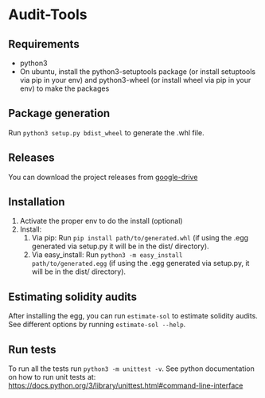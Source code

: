 # Audit-Tools

## Requirements

 * python3
 * On ubuntu, install the python3-setuptools package (or install setuptools via pip in your env) and python3-wheel (or install wheel via pip in your env) to make the packages

## Package generation

Run `python3 setup.py bdist_wheel` to generate the .whl file.

## Releases

You can download the project releases from [google-drive](https://drive.google.com/drive/folders/1B_cCyAvCLNOJ9jIDNO84FdDx4rQ8FXy6)

## Installation

 1. Activate the proper env to do the install (optional)
 1. Install:
    1. Via pip: Run `pip install path/to/generated.whl` (if using the .egg generated via setup.py it will be in the dist/ directory).
    1. Via easy_install: Run `python3 -m easy_install path/to/generated.egg` (if using the .egg generated via setup.py, it will be in the dist/ directory).

## Estimating solidity audits

After installing the egg, you can run `estimate-sol` to estimate solidity audits. See different options by running `estimate-sol --help`.

## Run tests

To run all the tests run `python3 -m unittest -v`. See python documentation on how to run unit tests at: https://docs.python.org/3/library/unittest.html#command-line-interface
